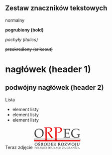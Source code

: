 ## Zestaw znaczników tekstowych

normalny

**pogrubiony (bold)**

*pochyły (italics)*

~~przekreślony (srikeout)~~

# nagłówek (header 1) #

## podwójny nagłówek (header 2) ##

Lista

* element listy
* element listy
* element listy

Teraz zdjęcie
![Podpis obrazka](images/orpeg.jpg)

